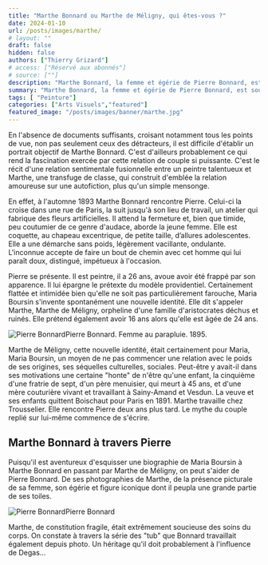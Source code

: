 ```yaml
---
title: "Marthe Bonnard ou Marthe de Méligny, qui êtes-vous ?"
date: 2024-01-10
url: /posts/images/marthe/
# layout: ""
draft: false
hidden: false
authors: ["Thierry Grizard"]
# access: ["Réservé aux abonnés"]
# source: [""]
description: "Marthe Bonnard, la femme et égérie de Pierre Bonnard, est souvent considérée comme un mystère. L'origine même de sa relation à son futur mari repose sur une invention"
summary: "Marthe Bonnard, la femme et égérie de Pierre Bonnard, est souvent considérée comme un mystère. L'origine même de sa relation à son futur mari repose sur une invention"
tags: [ "Peinture"]
categories: ["Arts Visuels","featured"]
featured_image: "/posts/images/banner/marthe.jpg"
---
```


En l'absence de documents suffisants, croisant notamment tous les points de vue, non pas seulement ceux des détracteurs, il est difficile d'établir un portrait objectif de Marthe Bonnard.
C'est d'ailleurs probablement ce qui rend la fascination exercée par cette relation de couple si puissante. C'est le récit d'une relation sentimentale fusionnelle entre un peintre talentueux et Marthe, une transfuge de classe, qui construit d'emblée la relation amoureuse sur une autofiction, plus qu'un simple mensonge.

En effet, à l'automne 1893 Marthe Bonnard rencontre Pierre. Celui-ci la croise dans une rue de Paris, la suit jusqu'à son lieu de travail, un atelier qui fabrique des fleurs artificielles. Il attend la fermeture et, bien que timide, peu coutumier de ce genre d'audace, aborde la jeune femme. Elle est coquette, au chapeau excentrique, de petite taille, d’allures adolescentes. Elle a une démarche sans poids, légèrement vacillante, ondulante. L'inconnue accepte de faire un bout de chemin avec cet homme qui lui paraît doux, distingué, impétueux à l'occasion.

Pierre se présente. Il est peintre, il a 26 ans, avoue avoir été frappé par son apparence. Il lui épargne le prétexte du modèle providentiel. Certainement flattée et intimidée bien qu'elle ne soit pas particulièrement farouche, Maria Boursin s'invente spontanément une nouvelle identité. Elle dit s'appeler Marthe, Marthe de Méligny, orpheline d'une famille d'aristocrates déchus et ruinés. Elle prétend également avoir 16 ans alors qu'elle est âgée de 24 ans.

![Pierre Bonnard](/posts/images/marthe/pierre-bonnard-femme-a-parapluie-1895.002-2.jpg)Pierre Bonnard. Femme au parapluie. 1895.

Marthe de Méligny, cette nouvelle identité, était certainement pour Maria, Maria Boursin, un moyen de ne pas commencer une relation avec le poids de ses origines, ses séquelles culturelles, sociales. Peut-être y avait-il dans ses motivations une certaine "honte" de n'être qu'une enfant, la cinquième d'une fratrie de sept, d'un père menuisier, qui meurt à 45 ans, et d'une mère couturière vivant et travaillant à Sainy-Amand et Vesdun. La veuve et ses enfants quittent Boischaut pour Paris en 1891. Marthe travaille chez Trousselier. Elle rencontre Pierre deux ans plus tard.
Le mythe du couple replié sur lui-même commence de s'écrire.

## Marthe Bonnard à travers Pierre

Puisqu'il est aventureux d'esquisser une biographie de Maria Boursin à Marthe Bonnard en passant par Marthe de Méligny, on peut s'aider de Pierre Bonnard. De ses photographies de Marthe, de la présence picturale de sa femme, son égérie et figure iconique dont il peupla une grande partie de ses toiles.

![Pierre Bonnard](/posts/images/marthe/marthe-tube.003-3.jpeg)Pierre Bonnard

Marthe, de constitution fragile, était extrêmement soucieuse des soins du corps. On constate à travers la série des "tub" que Bonnard travaillait également depuis photo. Un héritage qu'il doit probablement à l'influence de Degas...

